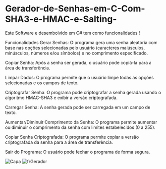 # Gerador-de-Senhas-em-C-Com-SHA3-e-HMAC-e-Salting-

Este Software e desembolvido em C# tem como funcionalidades !

Funcionalidades
Gerar Senhas: O programa gera uma senha aleatória com base nas opções selecionadas pelo usuário (caracteres maiúsculos, minúsculos, números e/ou símbolos) e no comprimento especificado.

Copiar Senha: Após a senha ser gerada, o usuário pode copiá-la para a área de transferência.

Limpar Dados: O programa permite que o usuário limpe todas as opções selecionadas e os campos de texto.

Criptografar Senha: O programa pode criptografar a senha gerada usando o algoritmo HMAC-SHA3 e exibir a versão criptografada.

Carregar Senha: A senha gerada pode ser carregada em um campo de texto.

Aumentar/Diminuir Comprimento da Senha: O programa permite aumentar ou diminuir o comprimento da senha com limites estabelecidos (0 a 255).

Copiar Senha Criptografada: O programa permite copiar a versão criptografada da senha para a área de transferência.

Sair do Programa: O usuário pode fechar o programa de forma segura.



![Capa](https://github.com/user-attachments/assets/9a09bd8d-f941-4dda-9fdb-e1c05bb77d70)
![frGerador](https://github.com/user-attachments/assets/774fe4a8-2bce-4f16-b407-ce81158289b5)

